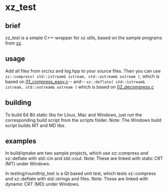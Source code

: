 # xz_test

## brief
xz_test is a simple C++-wrapper for xz utils, based on the sample programs from [xz](http://tukaani.org/xz/).

## usage
Add all files from src/xz and log.hpp to your source files. Then you can use 
`xz::compress( std::istream& istream, std::ostream& ostream )`, which is based on [01_compress_easy.c](http://git.tukaani.org/?p=xz.git;a=blob;f=doc/examples/01_compress_easy.c;hb=HEAD)--
and--
`xz::deflate( std::istream& istream, std::ostream& ostream )` which is based on [02_decompress.c](http://git.tukaani.org/?p=xz.git;a=blob;f=doc/examples/02_decompress.c;hb=HEAD)

## building
To build 64 Bit static libs for Linux, Mac and Windows, just run the corresponding build script from the scripts folder. Note: The Windows build script builds MT and MD libs.

## examples
In build/qmake are two sample projects, which use xz::compress and xz::deflate with std::cin and std::cout. Note: These are linked with static CRT (MT) under Windows.

In testing/roundtrip_test is a Qt based unit test, which tests xz::compress and xz::deflate with std::strings and files. Note: These are linked with dynamic CRT (MD) under Windows.

